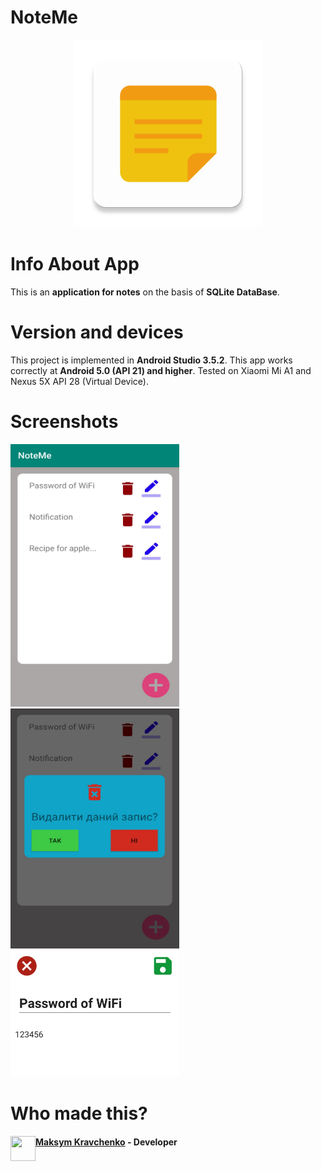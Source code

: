 # NoteMe

<p align="center">
  <img width="300" height="300" src="https://github.com/masssimeliano/NoteMe/blob/master/app/src/main/ic_launcher-web.png">
</p>

# Info About App

This is an __application for notes__ on the basis of __SQLite DataBase__.


# Version and devices

This project is implemented in __Android Studio 3.5.2__. This app works correctly at __Android 5.0 (API 21) and higher__. Tested on Xiaomi Mi A1 and Nexus 5X API 28 (Virtual Device).

# Screenshots

<img src="https://github.com/masssimeliano/NoteMe/blob/master/app/src/main/res/raw/all_notes.jpg" width="270" height="420" /> <img src="https://github.com/masssimeliano/NoteMe/blob/master/app/src/main/res/raw/delete_dialog_window.jpg" width="270" height="384"/> <img src="https://github.com/masssimeliano/NoteMe/blob/master/app/src/main/res/raw/note_example.jpg" width="270" height="202"/>

# Who made this?

<img align="left" width="40" height="40" src="https://avatars.githubusercontent.com/masssimeliano">

#### [Maksym Kravchenko](https://github.com/masssimeliano) - __Developer__
